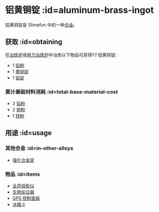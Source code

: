 # 铝黄铜锭 :id=aluminum-brass-ingot

铝黄铜锭是 Slimefun 中的一种[合金](/Ingots#alloys)。

## 获取 :id=obtaining

在[冶炼炉](/Smeltery)或[电力冶炼炉](/Electric-Smeltery)中冶炼以下物品可获得1个铝黄铜锭:

* 1 [铝粉](/Aluminum-Dust)
* 1 [黄铜锭](/Brass-Ingot)
* 1 [铝锭](/Aluminum-Ingot)

### 累计基础材料消耗 :id=total-base-material-cost

* 2 [铝粉](/Aluminum-Dust)
* 2 [铜粉](/Copper-Dust)
* 1 [锌粉](/Zinc-Dust)

## 用途 :id=usage

### 其他合金 :id=in-other-alloys

* [强化合金锭](/Reinforced-Alloy-Ingot)

### 物品 :id=items

* [全息投影仪](/Hologram-Projector)
* [生物反应器](/Bio-Reactor)
* [GPS 控制面板](/GPS-Control-Panel)
* [冰箱 II](/Freezer)
